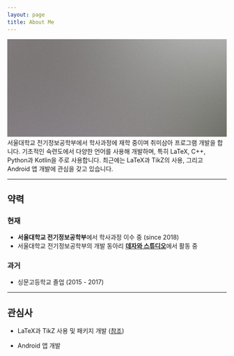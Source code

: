 ```yaml
---
layout: page
title: About Me
---
```


<p><span class="image right"><img src="/images/pic02.jpg" alt="" /></span>
서울대학교 전기정보공학부에서 학사과정에 재학 중이며 취미삼아 프로그램 개발을
합니다. 기초적인 숙련도에서 다양한 언어를 사용해 개발하며, 특히 LaTeX, C++,
Python과 Kotlin을 주로 사용합니다. 최근에는 LaTeX과 TikZ의 사용, 그리고 Android
앱 개발에 관심을 갖고 있습니다.</p>

<hr class="major" />

## 약력
### 현재
- **서울대학교 전기정보공학부**에서 학사과정 이수 중 (since 2018)
- 서울대학교 전기정보공학부의 개발 동아리 [**데자와 스튜디오**][1]에서 활동 중

### 과거
- 싱문고등학교 졸업 (2015 - 2017)

<hr class="major" />

## 관심사
- LaTeX과 TikZ 사용 및 패키지 개발 ([참조][2])
- Android 앱 개발

  [1]: https://snuece.github.io/
  [2]: https://thekpaul.github.io/ko/projects/latex-overdraw
